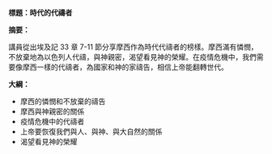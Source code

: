 **標題：時代的代禱者**

**摘要：**

講員從出埃及記 33 章 7-11 節分享摩西作為時代代禱者的榜樣。摩西滿有憐憫，不放棄地為以色列人代禱，與神親密，渴望看見神的榮耀。在疫情危機中，我們需要像摩西一樣的代禱者，為國家和神的家禱告，相信上帝能翻轉世代。

**大綱：**

* 摩西的憐憫和不放棄的禱告
* 摩西與神親密的關係
* 疫情危機中的代禱者
* 上帝要恢復我們與人、與神、與大自然的關係
* 渴望看見神的榮耀